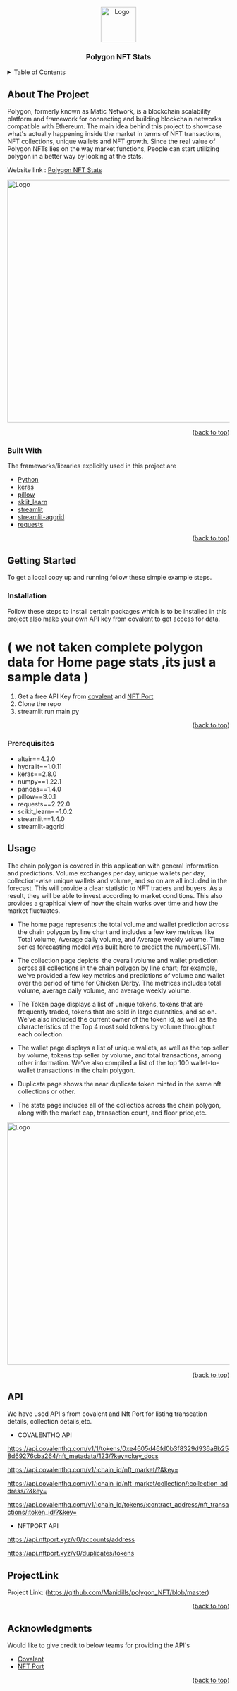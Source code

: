 

<!-- PROJECT LOGO -->

<br />
<div align="center">
    <img src="https://www.mtpelerin.com/images/matic-coin.svg" alt="Logo" width="80" height="80">
  <h3 align="center">Polygon NFT Stats</h3>
</div>


<!-- TABLE OF CONTENTS -->
<details>
  <summary>Table of Contents</summary>
  <ol>
    <li>
      <a href="#about-the-project">About The Project</a>
      <ul>
        <li><a href="#built-with">Built With</a></li>
      </ul>
    </li>
    <li>
      <a href="#getting-started">Getting Started</a>
      <ul>
        <li><a href="#prerequisites">Prerequisites</a></li>
        <li><a href="#installation">Installation</a></li>
      </ul>
    </li>
    <li><a href="#Usage">Application Insights</a></li>
    <li><a href="#API">API's </a></li>
    <li><a href="#ProjectLink">Project Link</a></li>
    <li><a href="#Acknowledgments">Acknowledgments</a></li>
  </ol>
</details>


<!-- ABOUT THE PROJECT -->
## About The Project

Polygon, formerly known as Matic Network, is a blockchain scalability platform 
and framework for connecting and building blockchain networks compatible
with Ethereum. The main idea behind this project to showcase what's actually happening inside the market in terms 
of NFT transactions, NFT collections, unique wallets and NFT growth. Since the real value of Polygon NFTs lies on the way market functions, 
People can start utilizing polygon in a better way by looking at the stats. 

Website link : [Polygon NFT Stats](https://share.streamlit.io/manidills/polygon_nft/main.py)


<img src="https://user-images.githubusercontent.com/91189264/152693313-38be3f76-1945-4d07-9988-b1bdc32462df.png" alt="Logo" width="1300" height="550">


<p align="right">(<a href="#top">back to top</a>)</p>


### Built With

The frameworks/libraries explicitly used in this project are

* [Python](python.org)
* [keras](https://keras.io/)
* [pillow](https://pillow.readthedocs.io/en/stable/)
* [sklit_learn](https://scikit-learn.org/stable/)
* [streamlit](https://streamlit.io/)
* [streamlit-aggrid](https://pypi.org/project/streamlit-aggrid/)
* [requests](https://docs.python-requests.org/en/latest/)


<p align="right">(<a href="#top">back to top</a>)</p>


## Getting Started

To get a local copy up and running follow these simple example steps.


### Installation

Follow these steps to install certain packages which is to be installed in this project also make your own 
API key from covalent to get access for data.

# ( we not taken complete polygon data for Home page stats ,its just a sample data ) 

1. Get a free API Key from [covalent](https://www.covalenthq.com/) and [NFT Port](https://www.nftport.xyz/)
2. Clone the repo
3. streamlit run main.py

<p align="right">(<a href="#top">back to top</a>)</p>

### Prerequisites

* altair==4.2.0
* hydralit==1.0.11
* keras==2.8.0
* numpy==1.22.1
* pandas==1.4.0
* pillow==9.0.1
* requests==2.22.0
* scikit_learn==1.0.2
* streamlit==1.4.0
* streamlit-aggrid



## Usage

The chain polygon is covered in this application with general information and predictions.
Volume exchanges per day, unique wallets per day, collection-wise unique wallets and volume, and 
so on are all included in the forecast. This will provide a clear statistic to NFT traders and buyers. 
As a result, they will be able to invest according to market conditions. This also provides a graphical view of 
how the chain works over time and how the market fluctuates.


* The home page represents the total volume and wallet prediction across the chain polygon by line chart and includes a few key metrices 
like Total volume, Average daily volume, and Average weekly volume. Time series forecasting model was built here to predict the number(LSTM).

* The collection page depicts  the overall volume and wallet prediction across all collections in the chain polygon by line chart; for example, 
we've provided a few key metrics and predictions of volume and wallet over the period of time for Chicken Derby. The metrices includes total volume, average daily volume, and average weekly volume.

* The Token page displays a list of unique tokens, tokens that are frequently traded, tokens that are sold in large quantities, and so on. 
We've also included the current owner of the token id, as well as the characteristics of the Top 4 most sold tokens by volume throughout each collection.

* The wallet page displays a list of unique wallets, as well as the top seller by volume, tokens top seller by volume, and total transactions, 
among other information. We've also compiled a list of the top 100 wallet-to-wallet transactions in the chain polygon.

* Duplicate page shows the near duplicate token minted in the same nft collections or other.

* The state page includes all of the collectios across the chain polygon, along with the market cap, transaction count, and floor price,etc.

<img src="https://user-images.githubusercontent.com/91189264/152693486-79f0d69f-077d-432d-812d-4a15a017b133.png" alt="Logo" width="1300" height="550">


<p align="right">(<a href="#top">back to top</a>)</p>



<!-- CONTRIBUTING -->
## API

We have used API's from covalent and Nft Port for listing transcation details, collection details,etc.


* COVALENTHQ API

https://api.covalenthq.com/v1/1/tokens/0xe4605d46fd0b3f8329d936a8b258d69276cba264/nft_metadata/123/?key=ckey_docs

https://api.covalenthq.com/v1/:chain_id/nft_market/?&key=

https://api.covalenthq.com/v1/:chain_id/nft_market/collection/:collection_address/?&key=

https://api.covalenthq.com/v1/:chain_id/tokens/:contract_address/nft_transactions/:token_id/?&key=

* NFTPORT API

https://api.nftport.xyz/v0/accounts/address

https://api.nftport.xyz/v0/duplicates/tokens

## ProjectLink


Project Link: (https://github.com/Manidills/polygon_NFT/blob/master)

<p align="right">(<a href="#top">back to top</a>)</p>

## Acknowledgments

Would like to give credit to below teams for providing the API's

* [Covalent](https://www.covalenthq.com/)
* [NFT Port](https://www.nftport.xyz/)

<p align="right">(<a href="#top">back to top</a>)</p>





